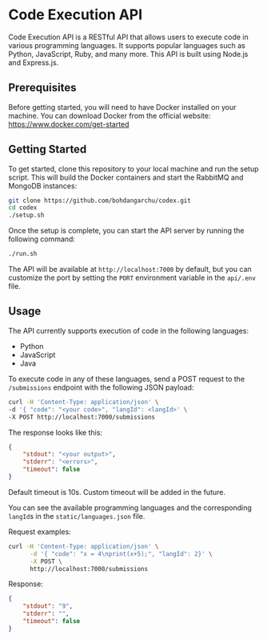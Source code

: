 # Code Execution API

Code Execution API is a RESTful API that allows users to execute code in various programming languages. It supports popular languages such as Python, JavaScript, Ruby, and many more. This API is built using Node.js and Express.js.

## Prerequisites

Before getting started, you will need to have Docker installed on your machine. You can download Docker from the official website: https://www.docker.com/get-started

## Getting Started
To get started, clone this repository to your local machine and run the setup script. This will build the Docker containers and start the RabbitMQ and MongoDB instances:

```bash
git clone https://github.com/bohdangarchu/codex.git
cd codex
./setup.sh
```

Once the setup is complete, you can start the API server by running the following command:

```bash
./run.sh
```


The API will be available at `http://localhost:7000` by default, but you can customize the port by setting the `PORT` environment variable in the `api/.env` file.

## Usage

The API currently supports execution of code in the following languages:

- Python
- JavaScript
- Java

To execute code in any of these languages, send a POST request to the `/submissions` endpoint with the following JSON payload:

```bash
curl -H 'Content-Type: application/json' \
-d '{ "code": "<your code>", "langId": <langId>' \
-X POST http://localhost:7000/submissions
```

The response looks like this:

```json
{
    "stdout": "<your output>",
    "stderr": "<errors>",
    "timeout": false
}
```

Default timeout is 10s. Custom timeout will be added in the future.

You can see the available programming languages and the corresponding `langId`s in the `static/languages.json` file.

Request examples:

```bash
curl -H 'Content-Type: application/json' \
      -d '{ "code": "x = 4\nprint(x+5);", "langId": 2}' \
      -X POST \
      http://localhost:7000/submissions
```

Response:
```json
{
    "stdout": "9",
    "stderr": "",
    "timeout": false
}
```





